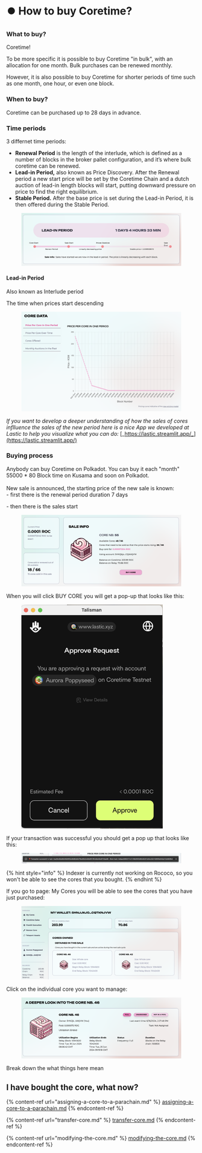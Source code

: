 # ⏺️ How to buy Coretime?

### What to buy?

Coretime!&#x20;

To be more specific it is possible to buy Coretime "in bulk", with an allocation for one month. Bulk purchases can be renewed monthly.

However, it is also possible to buy Coretime for shorter periods of time such as one month, one hour, or even one block.&#x20;

### When to buy?

Coretime can be purchased up to 28 days in advance.

### Time periods

3 differnet time periods:&#x20;

* **Renewal Period** is the length of the interlude, which is defined as a number of blocks in the broker pallet configuration, and it’s where bulk coretime can be renewed.
* **Lead-in Period,** also known as Price Discovery. After the Renewal period a new start price will be set by the Coretime Chain and a dutch auction of lead-in length blocks will start, putting downward pressure on price to find the right equilibrium.&#x20;
* **Stable Period.** After the base price is set during the Lead-in Period, it is then offered during the Stable Period.&#x20;



<figure><img src="../.gitbook/assets/Screenshot 2024-07-01 at 17.31.48.png" alt=""><figcaption></figcaption></figure>

#### Lead-in Period

Also known as Interlude period

The time when prices start descending&#x20;

<figure><img src="../.gitbook/assets/Screenshot 2024-07-01 at 17.33.53.png" alt=""><figcaption></figcaption></figure>

_If you want to develop a deeper understanding of how the sales of cores inflluence the sales of the new period here is a nice App we developed at Lastic to help you visualize what you can do:_ [_https://lastic.streamlit.app/_](https://lastic.streamlit.app/)

### Buying process

Anybody can buy Coretime on Polkadot. You can buy it each "month" 55000 \* 80 Block time on Kusama and soon on Polkadot.\
\
New sale is announced, the starting price of the new sale is known:\
&#x20;\- first there is the renewal period duration 7 days&#x20;

&#x20;\- then there is the sales start&#x20;

<figure><img src="../.gitbook/assets/Screenshot 2024-07-01 at 18.22.32.png" alt=""><figcaption></figcaption></figure>

When you will click BUY CORE you will get a pop-up that looks like this:

<figure><img src="../.gitbook/assets/Screenshot 2024-07-01 at 18.23.41.png" alt="" width="375"><figcaption></figcaption></figure>

If your transaction was successful you should get a pop up that looks like this:

<figure><img src="../.gitbook/assets/Screenshot 2024-07-01 at 18.26.01.png" alt=""><figcaption></figcaption></figure>

{% hint style="info" %}
Indexer is currently not working on Rococo, so you won't be able to see the cores that you bought.
{% endhint %}

If you go to page: My Cores you will be able to see the cores that you have just purchased:

<figure><img src="../.gitbook/assets/Screenshot 2024-07-01 at 18.28.31.png" alt=""><figcaption></figcaption></figure>

Click on the individual core you want to manage:

<figure><img src="../.gitbook/assets/Screenshot 2024-07-01 at 18.30.03.png" alt=""><figcaption></figcaption></figure>

Break down the what things here mean

## I have bought the core, what now?

{% content-ref url="assigning-a-core-to-a-parachain.md" %}
[assigning-a-core-to-a-parachain.md](assigning-a-core-to-a-parachain.md)
{% endcontent-ref %}

{% content-ref url="transfer-core.md" %}
[transfer-core.md](transfer-core.md)
{% endcontent-ref %}

{% content-ref url="modifying-the-core.md" %}
[modifying-the-core.md](modifying-the-core.md)
{% endcontent-ref %}

